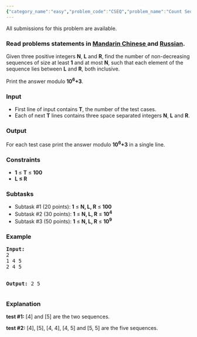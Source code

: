 ```yaml
---
{"category_name":"easy","problem_code":"CSEQ","problem_name":"Count Sequences","languages_supported":{"0":"ADA","1":"ASM","2":"BASH","3":"BF","4":"C","5":"C99 strict","6":"CAML","7":"CLOJ","8":"CLPS","9":"CPP 4.3.2","10":"CPP 4.9.2","11":"CPP14","12":"CS2","13":"D","14":"ERL","15":"FORT","16":"FS","17":"GO","18":"HASK","19":"ICK","20":"ICON","21":"JAVA","22":"JS","23":"LISP clisp","24":"LISP sbcl","25":"LUA","26":"NEM","27":"NICE","28":"NODEJS","29":"PAS fpc","30":"PAS gpc","31":"PERL","32":"PERL6","33":"PHP","34":"PIKE","35":"PRLG","36":"PYTH","37":"PYTH 3.4","38":"RUBY","39":"SCALA","40":"SCM guile","41":"SCM qobi","42":"ST","43":"TCL","44":"TEXT","45":"WSPC"},"max_timelimit":1,"source_sizelimit":50000,"problem_author":"darkshadows","problem_tester":"xcwgf666","date_added":"18-04-2014","tags":{"0":"april15","1":"combinatorics","2":"darkshadows","3":"dynamic","4":"easy","5":"lucas","6":"maths"},"editorial_url":"http://discuss.codechef.com/problems/CSEQ","time":{"view_start_date":1428917400,"submit_start_date":1428917400,"visible_start_date":1428917400,"end_date":1735669800},"layout":"problem"}
---
```

<span class="solution-visible-txt">All submissions for this problem are available.</span><h3> Read problems statements in <a target="_blank" href="http://www.codechef.com/download/translated/APRIL15/mandarin/CSEQ.pdf">Mandarin Chinese </a> and <a target="_blank" href="http://www.codechef.com/download/translated/APRIL15/russian/CSEQ.pdf">Russian</a>.</h3>
<p>
Given three positive integers <b>N</b>, <b>L</b> and <b>R</b>, find the number of non-decreasing sequences of size at least <b>1</b> and at most <b>N</b>, such that each element of the sequence lies between <b>L</b> and <b>R</b>, both inclusive.
</p>
<p>Print the answer modulo <b>10<sup>6</sup>+3</b>.</p>
<h3>Input</h3>
<ul>
<li>First line of input contains <b>T</b>, the number of the test cases.</li>
<li>Each of next <b>T</b> lines contains three space separated integers <b>N</b>, <b>L</b> and <b>R</b>.</li>
</ul>
<h3>Output</h3>
<p>For each test case print the answer modulo <b>10<sup>6</sup>+3</b> in a single line.</p>
<h3>Constraints</h3>
<ul>
<li><b>1</b> ≤ <b>T</b> ≤ <b>100</b></li>
<li><b>L ≤ R</b></li>
</ul>
<h3>Subtasks</h3>
<ul>
<li>Subtask #1 (20 points): <b>1</b> ≤ <b>N, L, R</b> ≤ <b>100</b>
</li><li>Subtask #2 (30 points): <b>1</b> ≤ <b>N, L, R</b> ≤ <b>10<sup>4</sup></b>
</li><li>Subtask #3 (50 points): <b>1</b> ≤ <b>N, L, R</b> ≤ <b>10<sup>9</sup></b>
</li></ul>
<h3>Example</h3>
<pre><b>Input:</b>
2
1 4 5
2 4 5

<b>Output:</b>
2
5
</pre><h3>Explanation</h3>
<p><b>test #1:</b> [4] and [5] are the two sequences.</p>
<p><b>test #2:</b> [4], [5], [4, 4], [4, 5] and [5, 5] are the five sequences.</p>
